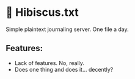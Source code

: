 # 🌺 Hibiscus.txt

Simple plaintext journaling server. One file a day.

## Features:
* Lack of features. No, really.
* Does one thing and does it... decently?